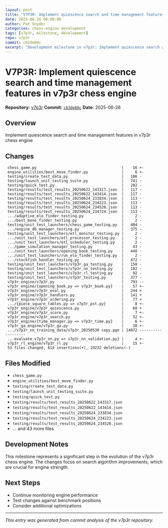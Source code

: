 ```yaml
---
layout: post
title: "V7P3R: Implement quiescence search and time management features in v7p3r chess engine"
date: 2025-06-26 00:00:00 
author: Pat Snyder
categories: chess-engine development
tags: [v7p3r, milestone, development]
repo: v7p3r
commit: c63de88c
excerpt: "Development milestone in v7p3r: Implement quiescence search and time management features in v7p3r chess engine"
---
```


# V7P3R: Implement quiescence search and time management features in v7p3r chess engine

**Repository:** [v7p3r](https://github.com/pssnyder/v7p3r)
**Commit:** [`c63de88c`](https://github.com/pssnyder/v7p3r/commit/c63de88cfb72f81cc09fa0a8b27c0183763943e1)
**Date:** 2025-06-26

## Overview

Implement quiescence search and time management features in v7p3r chess engine

## Changes

```
 chess_game.py                                      |    16 +-
 engine_utilities/best_move_finder.py               |     6 +-
 testing/create_test_data.py                        |   106 -
 testing/launch_unit_testing_suite.py               |   741 -
 testing/quick_test.py                              |   202 -
 testing/results/test_results_20250622_143317.json  |   117 -
 testing/results/test_results_20250622_143414.json  |   117 -
 testing/results/test_results_20250624_233834.json  |   113 -
 testing/results/test_results_20250624_234223.json  |   113 -
 testing/results/test_results_20250624_234520.json  |   113 -
 testing/results/test_results_20250624_234724.json  |   113 -
 .../adaptive_elo_finder_testing.py                 |     2 -
 .../best_move_finder_testing.py                    |     2 -
 testing/unit_test_launchers/chess_game_testing.py  |   404 -
 .../engine_db_manager_testing.py                   |   375 -
 testing/unit_test_launchers/etl_monitor_testing.py |     2 -
 .../unit_test_launchers/etl_processor_testing.py   |     2 -
 .../unit_test_launchers/etl_scheduler_testing.py   |     2 -
 .../game_simulation_manager_testing.py             |    43 -
 .../unit_test_launchers/opening_book_testing.py    |   448 -
 .../unit_test_launchers/run_elo_finder_testing.py  |     2 -
 .../stockfish_handler_testing.py                   |   472 -
 testing/unit_test_launchers/v7p3r_ga_testing.py    |   158 -
 testing/unit_test_launchers/v7p3r_nn_testing.py    |   182 -
 testing/unit_test_launchers/v7p3r_rl_testing.py    |    92 -
 testing/unit_test_launchers/v7p3r_testing.py       |   377 -
 v7p3r_engine/v7p3r.py                              |   793 --
 v7p3r_engine/{opening_book.py => v7p3r_book.py}    |    57 +-
 v7p3r_engine/v7p3r_eval.py                         |   244 +
 v7p3r_engine/v7p3r_handlers.py                     |   141 +
 v7p3r_engine/v7p3r_ordering.py                     |    77 +
 .../{piece_square_tables.py => v7p3r_pst.py}       |     8 +-
 v7p3r_engine/v7p3r_quiescence.py                   |    60 +
 v7p3r_engine/v7p3r_score.py                        |     7 +-
 v7p3r_engine/v7p3r_search.py                       |    32 +-
 v7p3r_engine/{time_manager.py => v7p3r_time.py}    |     6 +-
 v7p3r_ga_engine/v7p3r_ga.py                        |    10 +-
 .../v7p3r_nn_training_data/v7p3r_20250530 copy.pgn | 14072 -------------------
 ...evaluate_v7p3r_nn.py => v7p3r_nn_validation.py} |     4 +-
 v7p3r_rl_engine/v7p3r_rl.py                        |    15 +-
 53 files changed, 614 insertions(+), 19232 deletions(-)
```

## Files Modified

- `chess_game.py`
- `engine_utilities/best_move_finder.py`
- `testing/create_test_data.py`
- `testing/launch_unit_testing_suite.py`
- `testing/quick_test.py`
- `testing/results/test_results_20250622_143317.json`
- `testing/results/test_results_20250622_143414.json`
- `testing/results/test_results_20250624_233834.json`
- `testing/results/test_results_20250624_234223.json`
- `testing/results/test_results_20250624_234520.json`
- ... and 43 more files

## Development Notes

This milestone represents a significant step in the evolution of the v7p3r chess engine. The changes focus on search algorithm improvements, which are crucial for engine strength.

## Next Steps

- Continue monitoring engine performance
- Test changes against benchmark positions
- Consider additional optimizations

---

*This entry was generated from commit analysis of the v7p3r repository.*
